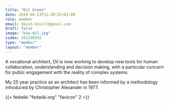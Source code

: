 ```yaml
---
title: "Dil Green"
date: 2019-06-23T21:20:52+01:00
role: member
email: david.bovill@gmail.com
draft: false
image: "bio-dil.jpg"
video: 342290292  
type: "member"
layout: "member"
---
```

A vocational architect, Dil is now working to develop new tools for human collaboration, understanding and decision making, with a particular concern for public engagement with the reality of complex systems.
<!--more-->
My 25 year practice as an architect has been informed by a methodology introduced by Christopher Alexander in 1977.

{{< fedwiki "fedwiki.org" "favicon" 2 >}}
